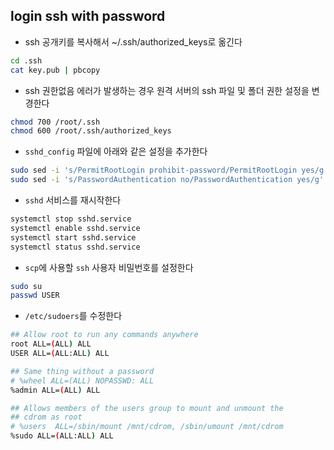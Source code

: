 ## login ssh with password

- ssh 공개키를 복사해서 ~/.ssh/authorized_keys로 옮긴다

```bash
cd .ssh
cat key.pub | pbcopy
```

- ssh 권한없음 에러가 발생하는 경우 원격 서버의 ssh 파일 및 폴더 권한 설정을 변경한다

```bash
chmod 700 /root/.ssh
chmod 600 /root/.ssh/authorized_keys
```

- `sshd_config` 파일에 아래와 같은 설정을 추가한다

```bash
sudo sed -i 's/PermitRootLogin prohibit-password/PermitRootLogin yes/g' /etc/ssh/sshd_config;
sudo sed -i 's/PasswordAuthentication no/PasswordAuthentication yes/g' /etc/ssh/sshd_config;
```

- `sshd` 서비스를 재시작한다

```bash
systemctl stop sshd.service
systemctl enable sshd.service
systemctl start sshd.service
systemctl status sshd.service
```

- `scp`에 사용할 `ssh` 사용자 비밀번호를 설정한다

```bash
sudo su
passwd USER
```

- `/etc/sudoers`를 수정한다

```bash
## Allow root to run any commands anywhere
root ALL=(ALL) ALL
USER ALL=(ALL:ALL) ALL

## Same thing without a password
# %wheel ALL=(ALL) NOPASSWD: ALL
%admin ALL=(ALL) ALL

## Allows members of the users group to mount and unmount the
## cdrom as root
# %users  ALL=/sbin/mount /mnt/cdrom, /sbin/umount /mnt/cdrom
%sudo ALL=(ALL:ALL) ALL
```